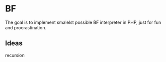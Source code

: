 # BF 

The goal is to implement smalelst possible BF interpreter in PHP, just for fun and procrastination.

## Ideas

recursion
